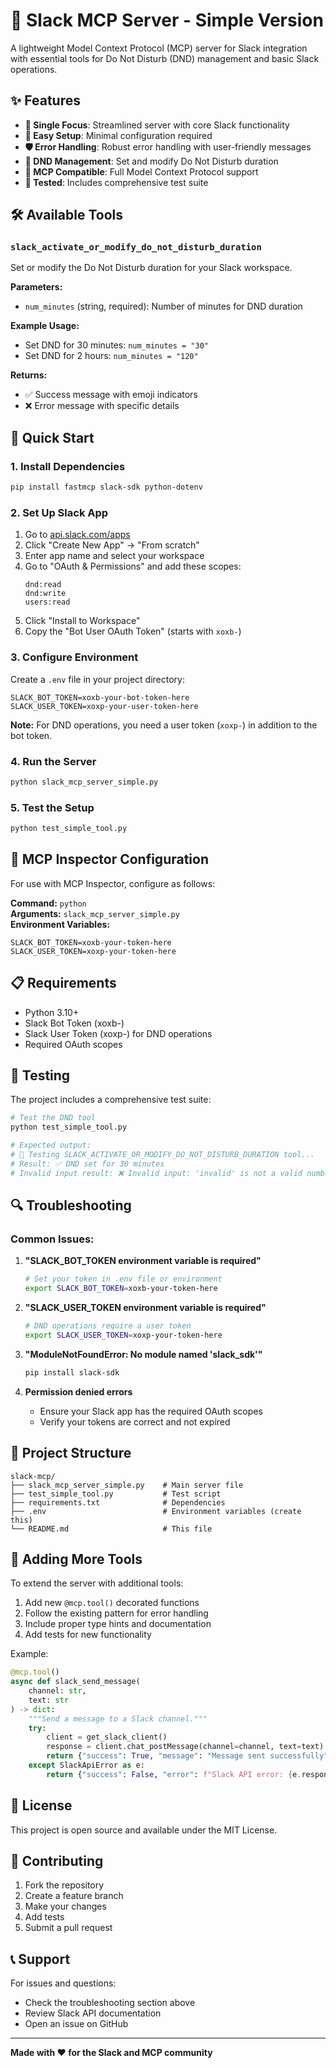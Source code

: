 # 🚀 Slack MCP Server - Simple Version

A lightweight Model Context Protocol (MCP) server for Slack integration with essential tools for Do Not Disturb (DND) management and basic Slack operations.

## ✨ Features

- **🎯 Single Focus**: Streamlined server with core Slack functionality
- **🔧 Easy Setup**: Minimal configuration required
- **🛡️ Error Handling**: Robust error handling with user-friendly messages
- **📱 DND Management**: Set and modify Do Not Disturb duration
- **🔌 MCP Compatible**: Full Model Context Protocol support
- **🧪 Tested**: Includes comprehensive test suite

## 🛠️ Available Tools

### `slack_activate_or_modify_do_not_disturb_duration`
Set or modify the Do Not Disturb duration for your Slack workspace.

**Parameters:**
- `num_minutes` (string, required): Number of minutes for DND duration

**Example Usage:**
- Set DND for 30 minutes: `num_minutes = "30"`
- Set DND for 2 hours: `num_minutes = "120"`

**Returns:**
- ✅ Success message with emoji indicators
- ❌ Error message with specific details

## 🚀 Quick Start

### 1. Install Dependencies

```bash
pip install fastmcp slack-sdk python-dotenv
```

### 2. Set Up Slack App

1. Go to [api.slack.com/apps](https://api.slack.com/apps)
2. Click "Create New App" → "From scratch"
3. Enter app name and select your workspace
4. Go to "OAuth & Permissions" and add these scopes:
   ```
   dnd:read
   dnd:write
   users:read
   ```
5. Click "Install to Workspace"
6. Copy the "Bot User OAuth Token" (starts with `xoxb-`)

### 3. Configure Environment

Create a `.env` file in your project directory:

```env
SLACK_BOT_TOKEN=xoxb-your-bot-token-here
SLACK_USER_TOKEN=xoxp-your-user-token-here
```

**Note:** For DND operations, you need a user token (`xoxp-`) in addition to the bot token.

### 4. Run the Server

```bash
python slack_mcp_server_simple.py
```

### 5. Test the Setup

```bash
python test_simple_tool.py
```

## 🔧 MCP Inspector Configuration

For use with MCP Inspector, configure as follows:

**Command:** `python`  
**Arguments:** `slack_mcp_server_simple.py`  
**Environment Variables:** 
```
SLACK_BOT_TOKEN=xoxb-your-token-here
SLACK_USER_TOKEN=xoxp-your-token-here
```

## 📋 Requirements

- Python 3.10+
- Slack Bot Token (xoxb-)
- Slack User Token (xoxp-) for DND operations
- Required OAuth scopes

## 🧪 Testing

The project includes a comprehensive test suite:

```bash
# Test the DND tool
python test_simple_tool.py

# Expected output:
# 🧪 Testing SLACK_ACTIVATE_OR_MODIFY_DO_NOT_DISTURB_DURATION tool...
# Result: ✅ DND set for 30 minutes
# Invalid input result: ❌ Invalid input: 'invalid' is not a valid number
```

## 🔍 Troubleshooting

### Common Issues:

1. **"SLACK_BOT_TOKEN environment variable is required"**
   ```bash
   # Set your token in .env file or environment
   export SLACK_BOT_TOKEN=xoxb-your-token-here
   ```

2. **"SLACK_USER_TOKEN environment variable is required"**
   ```bash
   # DND operations require a user token
   export SLACK_USER_TOKEN=xoxp-your-token-here
   ```

3. **"ModuleNotFoundError: No module named 'slack_sdk'"**
   ```bash
   pip install slack-sdk
   ```

4. **Permission denied errors**
   - Ensure your Slack app has the required OAuth scopes
   - Verify your tokens are correct and not expired

## 📁 Project Structure

```
slack-mcp/
├── slack_mcp_server_simple.py    # Main server file
├── test_simple_tool.py           # Test script
├── requirements.txt              # Dependencies
├── .env                          # Environment variables (create this)
└── README.md                     # This file
```

## 🔄 Adding More Tools

To extend the server with additional tools:

1. Add new `@mcp.tool()` decorated functions
2. Follow the existing pattern for error handling
3. Include proper type hints and documentation
4. Add tests for new functionality

Example:
```python
@mcp.tool()
async def slack_send_message(
    channel: str,
    text: str
) -> dict:
    """Send a message to a Slack channel."""
    try:
        client = get_slack_client()
        response = client.chat_postMessage(channel=channel, text=text)
        return {"success": True, "message": "Message sent successfully"}
    except SlackApiError as e:
        return {"success": False, "error": f"Slack API error: {e.response['error']}"}
```

## 📄 License

This project is open source and available under the MIT License.

## 🤝 Contributing

1. Fork the repository
2. Create a feature branch
3. Make your changes
4. Add tests
5. Submit a pull request

## 📞 Support

For issues and questions:
- Check the troubleshooting section above
- Review Slack API documentation
- Open an issue on GitHub

---

**Made with ❤️ for the Slack and MCP community**

